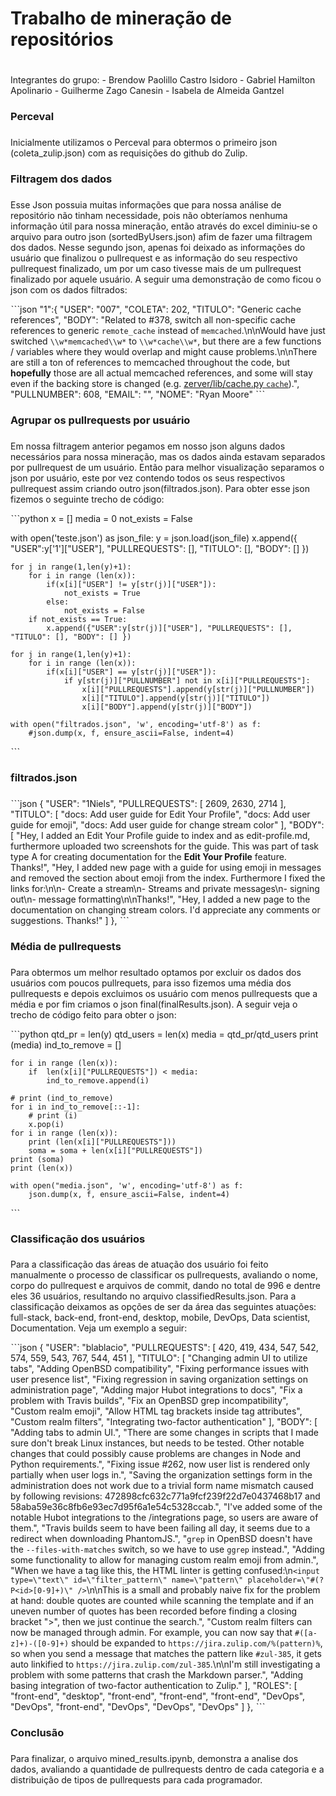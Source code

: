 # Trabalho de mineração de repositórios <h1>

Integrantes do grupo:
    - Brendow Paolillo Castro Isidoro
    - Gabriel Hamilton Apolinario
    - Guilherme Zago Canesin
    - Isabela de Almeida Gantzel

### Perceval <h3>
Inicialmente utilizamos o Perceval para obtermos o primeiro json (coleta_zulip.json) com as requisições do github do Zulip. 

### Filtragem dos dados <h3>
Esse Json possuia muitas informações que para nossa análise de repositório não tinham necessidade, pois não obteríamos nenhuma informação útil para nossa mineração, então através do excel diminiu-se o arquivo para outro json (sortedByUsers.json) afim de fazer uma filtragem dos dados. Nesse segundo json, apenas foi deixado as informações do usuário que finalizou o pullrequest e as informação do seu respectivo pullrequest finalizado, um por um caso tivesse mais de um pullrequest finalizado por aquele usuário. A seguir uma demonstração de como ficou o json com os dados filtrados:

ˋˋˋjson
"1":{
    "USER": "007",
    "COLETA": 202,
    "TITULO": "Generic cache references",
    "BODY": "Related to #378, switch all non-specific cache references to generic `remote_cache` instead of `memcached`.\n\nWould have just switched `\\w*memcached\\w*` to `\\w*cache\\w*`, but there are a few functions / variables where they would overlap and might cause problems.\n\nThere are still a ton of references to memcached throughout the code, but **hopefully** those are all actual memcached references, and some will stay even if the backing store is changed (e.g. [zerver/lib/cache.py `cache`](https://github.com/zulip/zulip/blob/master/zerver/lib/cache.py#L218)).",
    "PULLNUMBER": 608,
    "EMAIL": "",
    "NOME": "Ryan Moore"
 ˋˋˋ

### Agrupar os pullrequests por usuário <h3>
Em nossa filtragem anterior pegamos em nosso json alguns dados necessários para nossa mineração, mas os dados ainda estavam separados por pullrequest de um usuário. Então para melhor visualização separamos o json por usuário, este por vez contendo todos os seus respectivos pullrequest assim criando outro json(filtrados.json). Para obter esse json fizemos o seguinte trecho de código:

ˋˋˋpython
x = []
media = 0
not_exists = False  

with open('teste.json') as json_file:
    y = json.load(json_file)
    x.append({ "USER":y['1']["USER"], "PULLREQUESTS": [], "TITULO": [], "BODY": [] })
    
    for j in range(1,len(y)+1):
        for i in range (len(x)):
            if(x[i]["USER"] != y[str(j)]["USER"]):
                not_exists = True
            else:
                not_exists = False
        if not_exists == True:
            x.append({"USER":y[str(j)]["USER"], "PULLREQUESTS": [], "TITULO": [], "BODY": [] })
    
    for j in range(1,len(y)+1):
        for i in range (len(x)):
            if(x[i]["USER"] == y[str(j)]["USER"]):
                if y[str(j)]["PULLNUMBER"] not in x[i]["PULLREQUESTS"]:
                    x[i]["PULLREQUESTS"].append(y[str(j)]["PULLNUMBER"])
                    x[i]["TITULO"].append(y[str(j)]["TITULO"])
                    x[i]["BODY"].append(y[str(j)]["BODY"])
    
    with open("filtrados.json", 'w', encoding='utf-8') as f:
        #json.dump(x, f, ensure_ascii=False, indent=4)
 ˋˋˋ

### filtrados.json <h3>

ˋˋˋjson
{
        "USER": "1Niels",
        "PULLREQUESTS": [
            2609,
            2630,
            2714
        ],
        "TITULO": [
            "docs: Add user guide for Edit Your Profile",
            "docs: Add user guide for emoji",
            "docs: Add user guide for change stream color"
        ],
        "BODY": [
            "Hey, I added an Edit Your Profile guide to index and as edit-profile.md, furthermore uploaded two screenshots for the guide. This was part of task type A for creating documentation for the **Edit Your Profile** feature. Thanks!",
            "Hey, I added new page with a guide for using emoji in messages and removed the section about emoji from the index. Furthermore I fixed the links for:\n\n- Create a stream\n- Streams and private messages\n- signing out\n- message formatting\n\nThanks!",
            "Hey, I added a new page to the documentation on changing stream colors. I'd appreciate any comments or suggestions. Thanks!"
        ]
    },
ˋˋˋ

### Média de pullrequests <h3>
Para obtermos um melhor resultado optamos por excluir os dados dos usuários com poucos pullrequets, para isso fizemos uma média dos pullrequests e depois excluimos os usuário com menos pullrequests que a média e por fim criamos o json final(finalResults.json). A seguir veja o trecho de código feito para obter o json:

ˋˋˋpython
    qtd_pr = len(y)
    qtd_users = len(x)
    media = qtd_pr/qtd_users
    print (media)
    ind_to_remove = []   

    for i in range (len(x)):
        if  len(x[i]["PULLREQUESTS"]) < media:
            ind_to_remove.append(i) 

    # print (ind_to_remove)
    for i in ind_to_remove[::-1]:
        # print (i)
        x.pop(i)
    for i in range (len(x)):
        print (len(x[i]["PULLREQUESTS"]))
        soma = soma + len(x[i]["PULLREQUESTS"])
    print (soma)
    print (len(x))

    with open("media.json", 'w', encoding='utf-8') as f:
        json.dump(x, f, ensure_ascii=False, indent=4)
 ˋˋˋ

 ### Classificação dos usuários <h3>
 Para a classificação das áreas de atuação dos usuário foi feito manualmente o processo de classificar os pullrequests, avaliando o nome, corpo do pullrequest e arquivos de commit, dando no total de 996 e dentre eles 36 usuários, resultando no arquivo classifiedResults.json. Para a classificação deixamos as opções de ser da área das seguintes atuações: full-stack, back-end, front-end, desktop, mobile, DevOps, Data scientist, Documentation. Veja um exemplo a seguir:

ˋˋˋjson
{
    "USER": "blablacio",
    "PULLREQUESTS": [
      420,
      419,
      434,
      547,
      542,
      574,
      559,
      543,
      767,
      544,
      451
    ],
    "TITULO": [
      "Changing admin UI to utilize tabs",
      "Adding OpenBSD compatibility",
      "Fixing performance issues with user presence list",
      "Fixing regression in saving organization settings on administration page",
      "Adding major Hubot integrations to docs",
      "Fix a problem with Travis builds",
      "Fix an OpenBSD grep incompatibility",
      "Custom realm emoji",
      "Allow HTML tag brackets inside tag attributes",
      "Custom realm filters",
      "Integrating two-factor authentication"
    ],
    "BODY": [
      "Adding tabs to admin UI.",
      "There are some changes in scripts that I made sure don't break Linux instances, but needs to be tested. Other notable changes that could possibly cause problems are changes in Node and Python requirements.",
      "Fixing issue #262, now user list is rendered only partially when user logs in.",
      "Saving the organization settings form in the administration does not work due to a trivial form name mismatch caused by following revisions: 472898cfc632c771a9fcf239f22d7e0437468b17 and 58aba59e36c8fb6e93ec7d95f6a1e54c5328ccab.",
      "I've added some of the notable Hubot integrations to the /integrations page, so users are aware of them.",
      "Travis builds seem to have been failing all day, it seems due to a redirect when downloading PhantomJS.",
      "`grep` in OpenBSD doesn't have the `--files-with-matches` switch, so we have to use `ggrep` instead.",
      "Adding some functionality to allow for managing custom realm emoji from admin.",
      "When we have a tag like this, the HTML linter is getting confused:\n`<input type=\"text\" id=\"filter_pattern\" name=\"pattern\" placeholder=\"#(?P<id>[0-9]+)\" />`\n\nThis is a small and probably naive fix for the problem at hand: double quotes are counted while scanning the template and if an uneven number of quotes has been recorded before finding a closing bracket \">\", then we just continue the search.",
      "Custom realm filters can now be managed through admin. For example, you can now say that `#([a-z]+)-([0-9]+)` should be expanded to `https://jira.zulip.com/%(pattern)%`, so when you send a message that matches the pattern like `#zul-385`, it gets auto linkified to `https://jira.zulip.com/zul-385`.\n\nI'm still investigating a problem with some patterns that crash the Markdown parser.",
      "Adding basing integration of two-factor authentication to Zulip."
    ],
    "ROLES": [
      "front-end",
      "desktop",
      "front-end",
      "front-end",
      "front-end",
      "DevOps",
      "DevOps",
      "front-end",
      "DevOps",
      "DevOps",
      "DevOps"
    ]
  },
ˋˋˋ
### Conclusão <h3>

Para finalizar, o arquivo mined_results.ipynb, demonstra a analise dos dados, avaliando a quantidade de pullrequests dentro de cada categoria e a distribuição de tipos de pullrequests para cada programador.